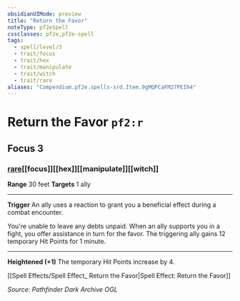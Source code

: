 ```yaml
---
obsidianUIMode: preview
title: "Return the Favor"
noteType: pf2eSpell
cssclasses: pf2e,pf2e-spell
tags:
  - spell/level/3
  - trait/focus
  - trait/hex
  - trait/manipulate
  - trait/witch
  - trait/rare
aliases: "Compendium.pf2e.spells-srd.Item.9gMQPCaFM27PEIh4" 
---
```

# Return the Favor  `pf2:r`  
## Focus 3
### [rare](rare "Rare Rarity Trait")[[focus]][[hex]][[manipulate]][[witch]]

**Range** 30 feet
**Targets** 1 ally
* * * 
**Trigger** An ally uses a reaction to grant you a beneficial effect during a combat encounter.

You're unable to leave any debts unpaid. When an ally supports you in a fight, you offer assistance in turn for the favor. The triggering ally gains 12 temporary Hit Points for 1 minute.

* * *

**Heightened (+1)** The temporary Hit Points increase by 4.

[[Spell Effects/Spell Effect_ Return the Favor|Spell Effect: Return the Favor]]

*Source: Pathfinder Dark Archive*
*OGL*